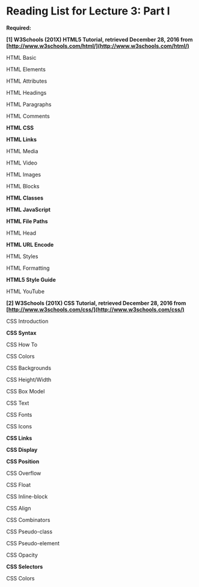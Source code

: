 # Reading List for Lecture 3: Part I

**Required:**

**[1] W3Schools (201X) HTML5 Tutorial, retrieved December 28, 2016 from [http://www.w3schools.com/html/](http://www.w3schools.com/html/)**

HTML Basic

HTML Elements

HTML Attributes

HTML Headings

HTML Paragraphs

HTML Comments

**HTML CSS**

**HTML Links**

HTML Media

HTML Video

HTML Images

HTML Blocks

**HTML Classes**

**HTML JavaScript**

**HTML File Paths**

HTML Head

**HTML URL Encode**

HTML Styles

HTML Formatting

**HTML5 Style Guide**

HTML YouTube



**[2] W3Schools (201X) CSS Tutorial, retrieved December 28, 2016 from [http://www.w3schools.com/css/](http://www.w3schools.com/css/)**

CSS Introduction

**CSS Syntax**

CSS How To

CSS Colors

CSS Backgrounds

CSS Height/Width

CSS Box Model

CSS Text

CSS Fonts

CSS Icons

**CSS Links**

**CSS Display**

**CSS Position**

CSS Overflow

CSS Float

CSS Inline-block

CSS Align

CSS Combinators

CSS Pseudo-class

CSS Pseudo-element

CSS Opacity

**CSS Selectors**

CSS Colors

